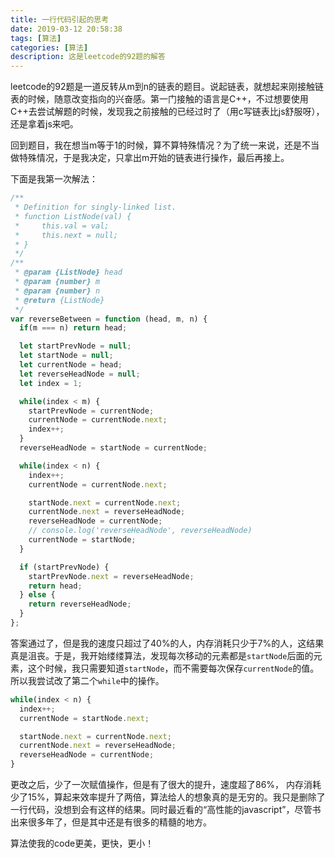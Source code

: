 ```yaml
---
title: 一行代码引起的思考
date: 2019-03-12 20:58:38
tags: [算法]
categories: [算法]
description: 这是leetcode的92题的解答
---
```


leetcode的92题是一道反转从m到n的链表的题目。说起链表，就想起来刚接触链表的时候，随意改变指向的兴奋感。第一门接触的语言是C++，不过想要使用C++去尝试解题的时候，发现我之前接触的已经过时了（用c写链表比js舒服呀），还是拿着js来吧。

回到题目，我在想当m等于1的时候，算不算特殊情况？为了统一来说，还是不当做特殊情况，于是我决定，只拿出m开始的链表进行操作，最后再接上。

下面是我第一次解法：
```js
/**
 * Definition for singly-linked list.
 * function ListNode(val) {
 *     this.val = val;
 *     this.next = null;
 * }
 */
/**
 * @param {ListNode} head
 * @param {number} m
 * @param {number} n
 * @return {ListNode}
 */
var reverseBetween = function (head, m, n) {
  if(m === n) return head;

  let startPrevNode = null;
  let startNode = null;
  let currentNode = head;
  let reverseHeadNode = null;
  let index = 1;

  while(index < m) {
    startPrevNode = currentNode;
    currentNode = currentNode.next;
    index++;
  }
  reverseHeadNode = startNode = currentNode;

  while(index < n) {
    index++;
    currentNode = currentNode.next;

    startNode.next = currentNode.next;
    currentNode.next = reverseHeadNode;
    reverseHeadNode = currentNode;
    // console.log('reverseHeadNode', reverseHeadNode)
    currentNode = startNode;
  }

  if (startPrevNode) {
    startPrevNode.next = reverseHeadNode;
    return head;
  } else {
    return reverseHeadNode;
  }
};
```

答案通过了，但是我的速度只超过了40%的人，内存消耗只少于7%的人，这结果真是沮丧。于是，我开始缕缕算法，发现每次移动的元素都是`startNode`后面的元素，这个时候，我只需要知道`startNode`，而不需要每次保存`currentNode`的值。所以我尝试改了第二个`while`中的操作。

```js
while(index < n) {
  index++;
  currentNode = startNode.next;

  startNode.next = currentNode.next;
  currentNode.next = reverseHeadNode;
  reverseHeadNode = currentNode;
}
```

更改之后，少了一次赋值操作，但是有了很大的提升，速度超了86%， 内存消耗少了15%，算起来效率提升了两倍，算法给人的想象真的是无穷的。我只是删除了一行代码，没想到会有这样的结果。同时最近看的“高性能的javascript”，尽管书出来很多年了，但是其中还是有很多的精髓的地方。

算法使我的code更美，更快，更小！





